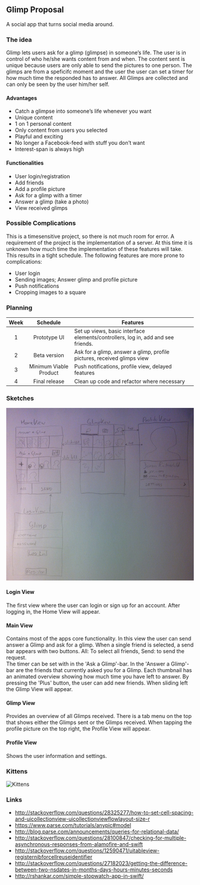 ## Glimp Proposal
A social app that turns social media around.

### The idea
Glimp lets users ask for a glimp (glimpse) in someone’s life. The user is in control of who he/she wants content from and when. The content sent is unique because users are only able to send the pictures to one person. The glimps are from a speficifc moment and the user the user can set a timer for how much time the responded has to answer. All Glimps are collected and can only be seen by the user him/her self.

#### Advantages
- Catch a glimpse into someone’s life whenever you want
- Unique content
- 1 on 1 personal content
- Only content from users you selected
- Playful and exciting
- No longer a Facebook-feed with stuff you don’t want
- Interest-span is always high

#### Functionalities
- User login/registration
- Add friends
- Add a profile picture
- Ask for a glimp with a timer
- Answer a glimp (take a photo)
- View received glimps

### Possible Complications
This is a timesensitive project, so there is not much room for error. A requirement of the project is the implementation of a server. At this time it is unknown how much time the implementation of these features will take. This results in a tight schedule. The following features are more prone to complications:
- User login
- Sending images; Answer glimp and profile picture
- Push notifications
- Cropping images to a square

### Planning
| Week | Schedule | Features |
|:------:|:------:|---------|
|1 | Prototype UI | Set up views, basic interface elements/controllers, log in, add and see friends. |
|2 | Beta version | Ask for a glimp, answer a glimp, profile pictures, received glimps view |
|3 | Minimum Viable Product | Push notifications, profile view, delayed features |
|4 | Final release | Clean up code and refactor where necessary |

### Sketches
![Sketches](/doc/sketches.png)

#### Login View
The first view where the user can login or sign up for an account. After logging in, the Home View will appear.

#### Main View
Contains most of the apps core functionality. In this view the user can send answer a Glimp and ask for a glimp. When a single friend is selected, a send bar appears with two buttons. All: To select all friends, Send: to send the request.  
The timer can be set with in the 'Ask a Glimp'-bar. In the 'Answer a Glimp'-bar are the friends that currently asked you for a Glimp. Each thumbnail has an animated overview showing how much time you have left to answer.
By pressing the 'Plus' button, the user can add new friends. When sliding left the Glimp View will appear.

#### Glimp View
Provides an overview of all Glimps received. There is a tab menu on the top that shows either the Glimps sent or the Glimps received. When tapping the profile picture on the top right, the Profile View will appear.

#### Profile View
Shows the user information and settings.

### Kittens
![Kittens](/doc/kittens.gif)

### Links
- http://stackoverflow.com/questions/28325277/how-to-set-cell-spacing-and-uicollectionview-uicollectionviewflowlayout-size-r
- https://www.parse.com/tutorials/anypic#model
- http://blog.parse.com/announcements/queries-for-relational-data/
- http://stackoverflow.com/questions/28100847/checking-for-multiple-asynchronous-responses-from-alamofire-and-swift
- http://stackoverflow.com/questions/12590471/uitableview-registernibforcellreuseidentifier
- http://stackoverflow.com/questions/27182023/getting-the-difference-between-two-nsdates-in-months-days-hours-minutes-seconds
- http://rshankar.com/simple-stopwatch-app-in-swift/